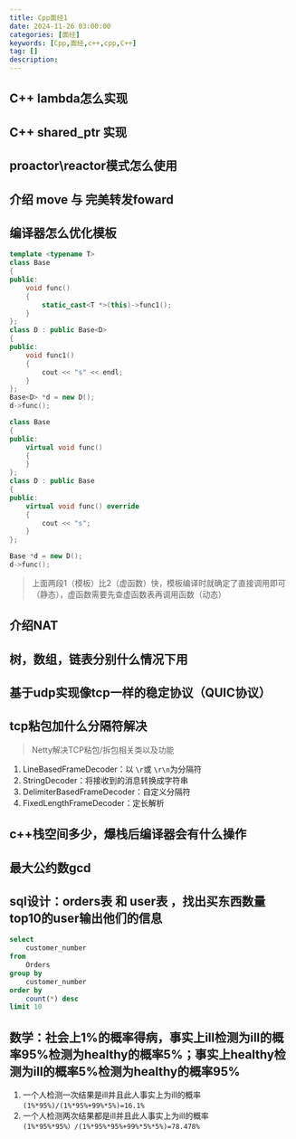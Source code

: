 ```yaml
---
title: Cpp面经1
date: 2024-11-26 03:00:00
categories: [面经]
keywords: [Cpp,面经,c++,cpp,C++]
tag: []
description:
---
```

## C++ lambda怎么实现

## C++ shared_ptr 实现

## proactor\reactor模式怎么使用

## 介绍 move 与 完美转发foward

## 编译器怎么优化模板

```cpp
template <typename T>
class Base
{
public:
    void func()
    {
        static_cast<T *>(this)->func1();
    }
};
class D : public Base<D>
{
public:
    void func1()
    {
        cout << "s" << endl;
    }
};
Base<D> *d = new D();
d->func();
```

```cpp
class Base
{
public:
    virtual void func()
    {
    }
};
class D : public Base
{
public:
    virtual void func() override
    {
        cout << "s";
    }
};

Base *d = new D();
d->func();
```

> 上面两段1（模板）比2（虚函数）快，模板编译时就确定了直接调用即可（静态），虚函数需要先查虚函数表再调用函数（动态）

## 介绍NAT

## 树，数组，链表分别什么情况下用

## 基于udp实现像tcp一样的稳定协议（QUIC协议）

## tcp粘包加什么分隔符解决

> Netty解决TCP粘包/拆包相关类以及功能

1. LineBasedFrameDecoder：以 ``\r``或 ``\r\n``为分隔符
2. StringDecoder：将接收到的消息转换成字符串
3. DelimiterBasedFrameDecoder：自定义分隔符
4. FixedLengthFrameDecoder：定长解析

## c++栈空间多少，爆栈后编译器会有什么操作

## 最大公约数gcd

## sql设计：orders表 和 user表 ，找出买东西数量top10的user输出他们的信息

```sql
select
    customer_number
from
    Orders
group by
    customer_number
order by
    count(*) desc
limit 10
```

## 数学：社会上1%的概率得病，事实上ill检测为ill的概率95%检测为healthy的概率5%；事实上healthy检测为ill的概率5%检测为healthy的概率95%

1. 一个人检测一次结果是ill并且此人事实上为ill的概率 ``(1%*95%)/(1%*95%+99%*5%)=16.1%``
2. 一个人检测两次结果都是ill并且此人事实上为ill的概率 ``(1%*95%*95%）/(1%*95%*95%+99%*5%*5%)=78.478%``

